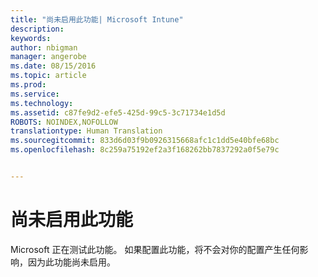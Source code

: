 ```yaml
---
title: "尚未启用此功能| Microsoft Intune"
description: 
keywords: 
author: nbigman
manager: angerobe
ms.date: 08/15/2016
ms.topic: article
ms.prod: 
ms.service: 
ms.technology: 
ms.assetid: c87fe9d2-efe5-425d-99c5-3c71734e1d5d
ROBOTS: NOINDEX,NOFOLLOW
translationtype: Human Translation
ms.sourcegitcommit: 833d6d03f9b0926315668afc1c1dd5e40bfe68bc
ms.openlocfilehash: 8c259a75192ef2a3f168262bb7837292a0f5e79c


---
```


# 尚未启用此功能
Microsoft 正在测试此功能。 如果配置此功能，将不会对你的配置产生任何影响，因为此功能尚未启用。



<!--HONumber=Aug16_HO3-->


